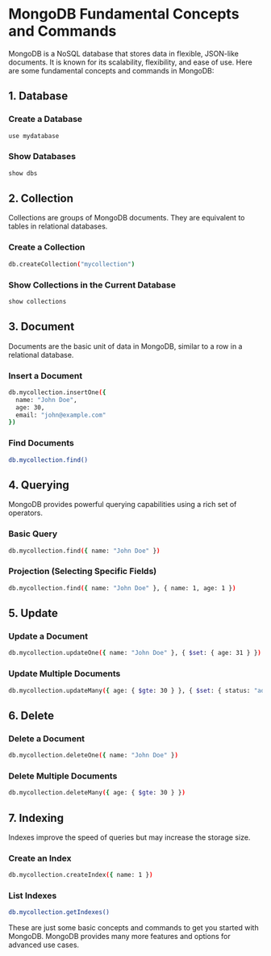 # MongoDB Fundamental Concepts and Commands

MongoDB is a NoSQL database that stores data in flexible, JSON-like documents. It is known for its scalability, flexibility, and ease of use. Here are some fundamental concepts and commands in MongoDB:

## 1. Database

### Create a Database
```bash
use mydatabase
```

### Show Databases
```bash
show dbs
```

## 2. Collection

Collections are groups of MongoDB documents. They are equivalent to tables in relational databases.

### Create a Collection
```bash
db.createCollection("mycollection")
```

### Show Collections in the Current Database
```bash
show collections
```

## 3. Document

Documents are the basic unit of data in MongoDB, similar to a row in a relational database.

### Insert a Document
```bash
db.mycollection.insertOne({
  name: "John Doe",
  age: 30,
  email: "john@example.com"
})
```

### Find Documents
```bash
db.mycollection.find()
```

## 4. Querying

MongoDB provides powerful querying capabilities using a rich set of operators.

### Basic Query
```bash
db.mycollection.find({ name: "John Doe" })
```

### Projection (Selecting Specific Fields)
```bash
db.mycollection.find({ name: "John Doe" }, { name: 1, age: 1 })
```

## 5. Update

### Update a Document
```bash
db.mycollection.updateOne({ name: "John Doe" }, { $set: { age: 31 } })
```

### Update Multiple Documents
```bash
db.mycollection.updateMany({ age: { $gte: 30 } }, { $set: { status: "adult" } })
```

## 6. Delete

### Delete a Document
```bash
db.mycollection.deleteOne({ name: "John Doe" })
```

### Delete Multiple Documents
```bash
db.mycollection.deleteMany({ age: { $gte: 30 } })
```

## 7. Indexing

Indexes improve the speed of queries but may increase the storage size.

### Create an Index
```bash
db.mycollection.createIndex({ name: 1 })
```

### List Indexes
```bash
db.mycollection.getIndexes()
```

These are just some basic concepts and commands to get you started with MongoDB. MongoDB provides many more features and options for advanced use cases.
